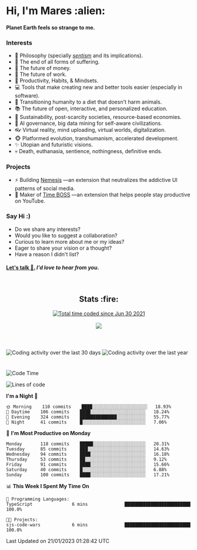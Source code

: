<h1>Hi, I'm Mares :alien:</h1>

#### Planet Earth feels so strange to me.

### **Interests**

- 🌊 Philosophy (specially [_sentism_][sentismmedium] and its implications).
- 🎯 The end of all forms of suffering.
- 💸 The future of money.
- 💼 The future of work.
- 🧠 Productivity, Habits, & Mindsets.
- 💻 Tools that make creating new and better tools easier (especially in software).
- 🥗 Transitioning humanity to a diet that doesn't harm animals.
- 📚 The future of open, interactive, and personalized education.
- 🌱 Sustainability, post-scarcity societies, resource-based economies.
- 🤖 AI governance, big data mining for self-aware civilizations.
- 👓 Virtual reality, mind uploading, virtual worlds, digitalization.
- 🐵 Platformed evolution, transhumanism, accelerated development.
- ✨ Utopian and futuristic visions.
- 💀 Death, euthanasia, sentience, nothingness, definitive ends.


### **Projects**

- ⚡ Building [Nemesis](https://chrome.google.com/webstore/detail/nemesis-%E2%80%93-humane-design-f/blfbbifgjgikekfochleknjcopefifgo?hl=en) —an extension that neutralizes the addictive UI patterns of social media.
- 💎 Maker of [Time BOSS](https://chrome.google.com/webstore/detail/time-boss/jgdbocfilggfapdpgpnidfaoiddjbiab?hl=en-US) —an extension that helps people stay productive on YouTube.


### **Say Hi :)**

- Do we share any interests?
- Would you like to suggest a collaboration?
- Curious to learn more about me or my ideas?
- Eager to share your vision or a thought?
- Have a reason I didn't list?

#### [Let's talk :wave:.](mailto:mareszhar@gmail.com) _I'd love to hear from you_.

[sentismmedium]: https://medium.com/@mareszhar/born-a-prisoner-a-reflection-about-life-its-struggles-and-a-plan-to-escape-d8566ce9b026

<br>

<h2 align="center">Stats :fire:</h2>

<div align="center">
  <a href="https://wakatime.com/@cfdc0e0d-4860-4b62-9ff0-cb659185525e">
    <img src="https://wakatime.com/badge/user/cfdc0e0d-4860-4b62-9ff0-cb659185525e.svg" alt="Total time coded since Jun 30 2021" />
  </a>
</div>

<br>

<!-- 
Add or remove this: 
&dates=B1AAB3FF 
...or this...
&date_format=M%20j%5B%2C%20Y%5D
from the *streak stats URL below* if they get bugged and aren't updating: 
-->

<div align="center">
  <img src="https://github-readme-streak-stats.herokuapp.com?user=mareszhar&theme=black-ice&hide_border=true&stroke=FFFFFF15&ring=DF8FFE&fire=DF8FFE&currStreakLabel=DF8FFE&background=1A232A&currStreakNum=86FFAB&dates=B1AAB3FF&date_format=M%20j%5B%2C%20Y%5D">
</div>

<br>

<!-- 
The Widget Below seems to be broken.
Pending: Review if the original repo is still available...
<img src="https://activity-graph.herokuapp.com/graph?username=mareszhar&theme=nord&bg_color=00000000&color=979797&line=DF8FFE&point=00000000&area=true&hide_border=true">

<br> -->

<h1></h1>

<img src="https://wakatime.com/share/@mares/5df0ff02-9c79-41b4-b540-51dc9c65a57b.svg" alt="Coding activity over the last 30 days" />
<img src="https://wakatime.com/share/@mares/ea89ba71-f374-40af-930c-e0655909fe37.svg" alt="Coding activity over the last year" />

<h1></h1>

<!--START_SECTION:waka-->
![Code Time](http://img.shields.io/badge/Code%20Time-634%20hrs%2053%20mins-blue)

![Lines of code](https://img.shields.io/badge/From%20Hello%20World%20I%27ve%20Written-177%20Thousand%20lines%20of%20code-blue)

**I'm a Night 🦉** 

```text
🌞 Morning    110 commits    ████░░░░░░░░░░░░░░░░░░░░░   18.93% 
🌆 Daytime    106 commits    ████░░░░░░░░░░░░░░░░░░░░░   18.24% 
🌃 Evening    324 commits    ██████████████░░░░░░░░░░░   55.77% 
🌙 Night      41 commits     █░░░░░░░░░░░░░░░░░░░░░░░░   7.06%

```
📅 **I'm Most Productive on Monday** 

```text
Monday       118 commits    █████░░░░░░░░░░░░░░░░░░░░   20.31% 
Tuesday      85 commits     ███░░░░░░░░░░░░░░░░░░░░░░   14.63% 
Wednesday    94 commits     ████░░░░░░░░░░░░░░░░░░░░░   16.18% 
Thursday     53 commits     ██░░░░░░░░░░░░░░░░░░░░░░░   9.12% 
Friday       91 commits     ████░░░░░░░░░░░░░░░░░░░░░   15.66% 
Saturday     40 commits     █░░░░░░░░░░░░░░░░░░░░░░░░   6.88% 
Sunday       100 commits    ████░░░░░░░░░░░░░░░░░░░░░   17.21%

```


📊 **This Week I Spent My Time On** 

```text
💬 Programming Languages: 
TypeScript               6 mins              █████████████████████████   100.0%

🐱‍💻 Projects: 
sjs-code-wars            6 mins              █████████████████████████   100.0%

```


 Last Updated on 21/01/2023 01:28:42 UTC
<!--END_SECTION:waka-->
